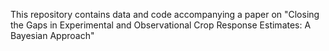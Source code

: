 This repository contains data and code accompanying a paper on "Closing the Gaps in Experimental and Observational Crop Response Estimates: A Bayesian Approach"
